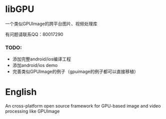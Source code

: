 # libGPU
一个类似GPUImage的跨平台图片、视频处理库

有问题请联系QQ：80017290
### TODO:

* 添加完整android/ios编译工程
* 添加android/ios demo
* 完善类似GPUImage的例子（gpuimage的例子都可以直接移植）

# English
An cross-platform open source framework for GPU-based image and video processing like GPUImage
